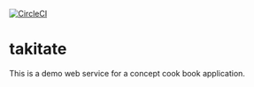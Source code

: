 [![CircleCI](https://circleci.com/gh/law26/takitate.svg?style=svg)](https://circleci.com/gh/law26/takitate)

# takitate
This is a demo web service for a concept cook book application.
